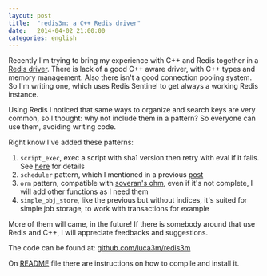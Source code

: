 ```yaml
---
layout: post
title:  "redis3m: a C++ Redis driver"
date:   2014-04-02 21:00:00
categories: english
---
```


Recently I'm trying to bring my experience with C++ and Redis together in a [Redis driver](https://github.com/luca3m/redis3m).
There is lack of a good C++ aware driver, with C++ types and memory management.
Also there isn't a good connection pooling system. So I'm writing one, which uses Redis Sentinel to get always a working Redis instance.

Using Redis I noticed that same ways to organize and search keys are very common, so I thought: why not include them in a pattern? So everyone can use them, avoiding writing code.

Right know I've added these patterns:

1. `script_exec`, exec a script with sha1 version then retry with eval if it fails. See [here](https://redis.io/commands/eval) for details
2. `scheduler` pattern, which I mentioned in a previous [post](https://luca3m.me/2013/12/03/redis-scheduler.html)
3. `orm` pattern, compatible with [soveran's ohm](https://github.com/soveran/ohm), even if it's not complete, I will add other functions as I need them
4. `simple_obj_store`, like the previous but without indices, it's suited for simple job storage, to work with transactions for example

More of them will came, in the future! If there is somebody around that use Redis and C++, I will appreciate feedbacks and suggestions.

The code can be found at: [github.com/luca3m/redis3m](https://github.com/luca3m/redis3m)

On [README](https://github.com/luca3m/redis3m/blob/master/README.md) file there are instructions on how to compile and install it.
